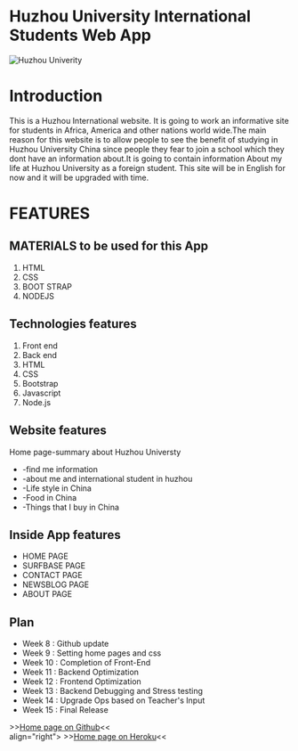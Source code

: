 # Huzhou University International Students Web App

<p align="left"><img alt="Huzhou Univerity" src="http://www.indeed.com/cmp/_s/logos/52523796db7dd9ba"></p>


# Introduction
This is a Huzhou International website. It is going to work an informative site for students in Africa, America and other nations world wide.The main reason for this website is to allow people to see the benefit of studying in Huzhou University China since people they fear to join a school which they dont have an information about.It is going to contain information  About my life at Huzhou University as a foreign student. This site will be in English for now and it will be upgraded with time.

# FEATURES

##  MATERIALS to be used for this App
1. HTML
2. CSS
3. BOOT STRAP
4. NODEJS

## Technologies features
1. Front end
2. Back end
3. HTML
4. CSS
5. Bootstrap
6. Javascript
7. Node.js


## Website features  
Home page-summary about Huzhou Universty
* -find me information
* -about me and international student in huzhou
* -Life style in China
* -Food in China
* -Things that I buy in China

## Inside App features
* HOME PAGE
* SURFBASE PAGE
* CONTACT PAGE
* NEWSBLOG PAGE
* ABOUT PAGE

## Plan 
* Week 8 : Github update 
* Week 9 : Setting home pages and css
* Week 10 : Completion of Front-End
* Week 11 : Backend Optimization
* Week 12 : Frontend Optimization
* Week 13 : Backend Debugging and Stress testing
* Week 14 : Upgrade Ops based on Teacher's Input
* Week 15 : Final Release

<p align="left">
>><a href="https://captaincheq.github.io/Huzhou-University-International-students-Web-App/">Home page on Github</a><<<br>
   align="right">
>><a href="https://captaincheq-huzhou-university-international-students-web-app-1.glitch.me/">Home page on Heroku</a><<<br
<br>

